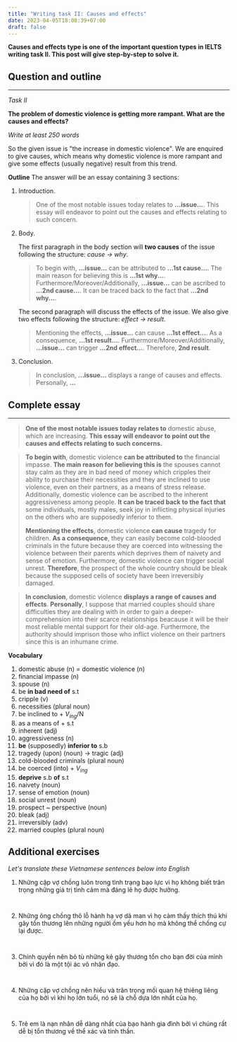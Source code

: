 ```yaml
---
title: "Writing task II: Causes and effects"
date: 2023-04-05T18:08:39+07:00
draft: false
---
```


**Causes and effects type is one of the important question types in IELTS writing task II. This post will give step-by-step to solve it.**

## Question and outline
---
*Task II*

**The problem of domestic violence is getting more rampant. What are the causes and effects?** 

*Write at least 250 words*

So the given issue is "the increase in domestic violence". We are enquired to give causes, which means why domestic violence is more rampant and give some effects (usually negative) result from this trend.

**Outline**
The answer will be an essay containing 3 sections:
1. Introduction.
    > One of the most notable issues today relates to **...issue...**. This essay will endeavor to point out the causes and effects relating to such concern.
    
2. Body.

    The first paragraph in the body section will **two causes** of the issue following the structure: *cause $\rightarrow$ why*.

    > To begin with, **...issue...** can be attributed to **...1st cause...**. The main reason for believing this is **...1st why...**. Furthermore/Moreover/Additionally, **...issue...** can be ascribed to **...2nd cause...**. It can be traced back to the fact that **...2nd why...**.

    The second paragraph will discuss the effects of the issue. We also give two effects following the structure: *effect $\rightarrow$ result*.

    > Mentioning the effects, **...issue...** can cause **...1st effect...**. As a consequence, **...1st result...**. Furthermore/Moreover/Additionally, **...issue...** can trigger **...2nd effect...**. Therefore, **2nd result**.

3. Conclusion.
    > In conclusion, **...issue...** displays a range of causes and effects. Personally, **...**


## Complete essay
---

> **One of the most notable issues today relates to** domestic abuse, which are increasing. **This essay will endeavor to point out the causes and effects relating to such concerns.**

> **To begin with**, domestic violence **can be attributed to** the financial impasse. **The main reason for believing this is** the spouses cannot stay calm as they are in bad need of money which cripples their ability to purchase their necessities and they are inclined to use violence, even on their partners, as a means of stress release. Additionally, domestic violence can be ascribed to the inherent aggressiveness among people. **It can be traced back to the fact that** some individuals, mostly males, seek joy in inflicting physical injuries on the others who are supposedly inferior to them. 
>
> **Mentioning the effects**, domestic violence **can cause** tragedy for children. **As a consequence**, they can easily become cold-blooded criminals in the future because they are coerced into witnessing the violence between their parents which deprives them of naivety and sense of emotion. Furthermore, domestic violence can trigger social unrest. **Therefore**, the prospect of the whole country should be bleak because the supposed cells of society have been irreversibly damaged.

> **In conclusion**, domestic violence **displays a range of causes and effects**. **Personally**, I suppose that married couples should share difficulties they are dealing with in order to gain a deeper-comprehension into their scarce relationships beacause it will be their most reliable mental support for their old-age. Furthermore, the authority should imprison those who inflict violence on their partners since this is an inhumane crime.

**Vocabulary**
1. domestic abuse (n) = domestic violence (n)
2. financial impasse (n)
3. spouse (n)
4. be **in bad need of** s.t
5. cripple (v)
6. necessities (plural noun)
7. be inclined to + $V_{ing}$/N
8. as a means of + s.t
9. inherent (adj)
10. aggressiveness (n)
11. **be** (supposedly) **inferior to** s.b
12. tragedy (upon) (noun) $\rightarrow$ tragic (adj)
13. cold-blooded criminals (plural noun)
14. be coerced (into) + $V_{ing}$  
15. **deprive** s.b **of** s.t
16. naivety (noun)
17. sense of emotion (noun)
18. social unrest (noun)
19. prospect ~ perspective (noun)
20. bleak (adj)
21. irreversibly (adv)
22. married couples (plural noun)


## Additional exercises
*Let's translate these Vietnamese sentences below into English*

1. Những cặp vợ chồng luôn trong tình trạng bạo lực vì họ không biết trân trọng những giá trị tình cảm mà đáng lẽ họ được hưởng.
```


```
2. Những ông chồng thô lỗ hành hạ vợ dã man vì họ cảm thấy thích thú khi gây tổn thương lên những người ốm yếu hơn họ mà không thể chống cự lại được.
```


```
3. Chính quyền nên bỏ tù những kẻ gây thương tổn cho bạn đời của mình bởi vì đó là một tội ác vô nhân đạo.
```


```
4. Những cặp vợ chồng nên hiểu và trân trọng mối quan hệ thiêng liêng của họ bởi vì khi họ lớn tuổi, nó sẽ là chỗ dựa lớn nhất của họ.
```


```
5. Trẻ em là nạn nhân dễ dàng nhất của bạo hành gia đình bởi vì chúng rất dễ bị tổn thương về thể xác và tinh thần.
```


```
